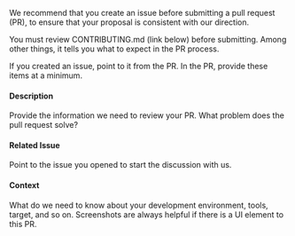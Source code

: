 We recommend that you create an issue before submitting a pull request (PR), to ensure that your proposal is consistent with our direction.

You must review CONTRIBUTING.md (link below) before submitting. Among other things, it tells you what to expect in the PR process.

If you created an issue, point to it from the PR. In the PR, provide these items at a minimum.

#### Description
Provide the information we need to review your PR. What problem does the pull request solve?

#### Related Issue
Point to the issue you opened to start the discussion with us.

#### Context
What do we need to know about your development environment, tools, target, and so on. Screenshots are always helpful if there is a UI element to this PR.

